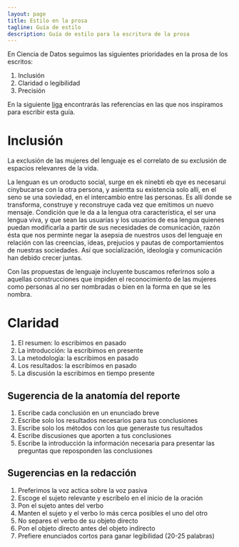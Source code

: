 ```yaml
---
layout: page
title: Estilo en la prosa
tagline: Guía de estilo
description: Guía de estilo para la escritura de la prosa
---
```


En Ciencia de Datos seguimos las siguientes prioridades en la prosa de los escritos:
1. Inclusión
1. Claridad o legibilidad
1. Precisión

En la siguiente [liga](https://drive.google.com/drive/folders/17bwKt7yED4cSamLZ9WrGlnlHvrSOK7_9) 
encontrarás las referencias en las que nos inspiramos para escribir esta guía.

# Inclusión
La exclusión de las mujeres del lenguaje es el correlato de su exclusión de espacios relevanres de
la vida.

La lenguan es un oroducto social, surge en ek ninebti eb qye es necesarui cinybucarse con la otra 
persona, y asientta su existencia solo allí, en el seno se una soviedad, en el intercambio entre 
las personas. Es allí donde se transforma, construye y reconstruye cada vez que emitimos un nuevo
mensaje. Condición que le da a la lengua otra característica, el ser una lengua viva, y que sean
las usuarias y los usuarios de esa lengua quienes puedan modificarla a partir de sus necesidades
de comunicación, razón ésta que nos perminte negar la asepsia de nuestros usos del lenguaje en 
relación con las creencias, ideas, prejucios y pautas de comportamientos de nuestras sociedades.
Así que socialización, ideología y comunicación han debido crecer juntas.

Con las propuestas de lenguaje incluyente buscamos referirnos solo a aquellas construcciones que
impiden el reconocimiento de las mujeres como personas al no ser nombradas o bien en la forma en 
que se les nombra. 

# Claridad
1. El resumen: lo escribimos en pasado
1. La introducción: la escribimos en presente
1. La metodología: la escribimos en pasado
1. Los resultados: la escribimos en pasado
1. La discusión la escribimos en tiempo presente

## Sugerencia de la anatomía del reporte
1. Escribe cada conclusión en un enunciado breve
1. Escribe solo los resultados necesarios para tus conclusiones
1. Escribe solo los métodos con los que generaste tus resultados
1. Escribe discusiones que aporten a tus conclusiones
1. Escribe la introducción la información necesaria para presentar las preguntas que reposponden 
las conclusiones

## Sugerencias en la redacción
1. Preferimos la voz actica sobre la voz pasiva
1. Escoge el sujeto relevante y escríbelo en el inicio de la oración
1. Pon el sujeto antes del verbo
1. Manten el sujeto y el verbo lo más cerca posibles el uno del otro
1. No separes el verbo de su objeto directo
1. Pon el objeto directo antes del objeto indirecto
1. Prefiere enunciados cortos para ganar legibilidad (20-25 palabras)
